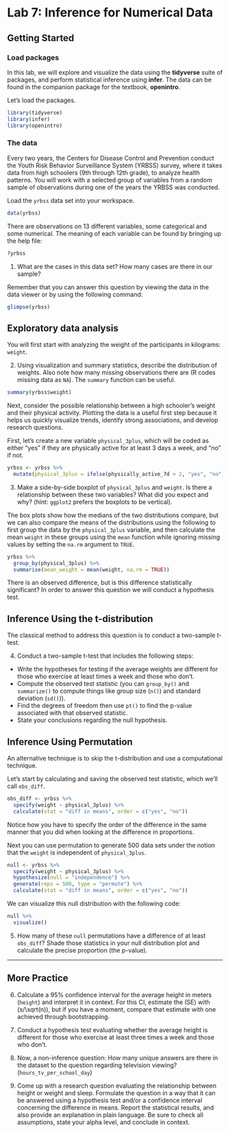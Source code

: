 Lab 7: Inference for Numerical Data
================

## Getting Started

### Load packages

In this lab, we will explore and visualize the data using the
**tidyverse** suite of packages, and perform statistical inference using
**infer**. The data can be found in the companion package for the
textbook, **openintro**.

Let’s load the packages.

``` r
library(tidyverse)
library(infer)
library(openintro)
```

### The data

Every two years, the Centers for Disease Control and Prevention conduct
the Youth Risk Behavior Surveillance System (YRBSS) survey, where it
takes data from high schoolers (9th through 12th grade), to analyze
health patterns. You will work with a selected group of variables from a
random sample of observations during one of the years the YRBSS was
conducted.

Load the `yrbss` data set into your workspace.

``` r
data(yrbss)
```

There are observations on 13 different variables, some categorical and
some numerical. The meaning of each variable can be found by bringing up
the help file:

``` r
?yrbss
```

1.  What are the cases in this data set? How many cases are there in our
    sample?

Remember that you can answer this question by viewing the data in the
data viewer or by using the following command:

``` r
glimpse(yrbss)
```

## Exploratory data analysis

You will first start with analyzing the weight of the participants in
kilograms: `weight`.

2.  Using visualization and summary statistics, describe the
    distribution of weights. Also note how many missing observations
    there are (R codes missing data as `NA`). The `summary` function can
    be useful.

<!-- end list -->

``` r
summary(yrbss$weight)
```

Next, consider the possible relationship between a high schooler’s
weight and their physical activity. Plotting the data is a useful first
step because it helps us quickly visualize trends, identify strong
associations, and develop research questions.

First, let’s create a new variable `physical_3plus`, which will be coded
as either “yes” if they are physically active for at least 3 days a
week, and “no” if not.

``` r
yrbss <- yrbss %>% 
  mutate(physical_3plus = ifelse(physically_active_7d > 2, "yes", "no"))
```

3.  Make a side-by-side boxplot of `physical_3plus` and `weight`. Is
    there a relationship between these two variables? What did you
    expect and why? (hint: `ggplot2` prefers the boxplots to be
    vertical).

The box plots show how the medians of the two distributions compare, but
we can also compare the means of the distributions using the following
to first group the data by the `physical_3plus` variable, and then
calculate the mean `weight` in these groups using the `mean` function
while ignoring missing values by setting the `na.rm` argument to `TRUE`.

``` r
yrbss %>%
  group_by(physical_3plus) %>%
  summarise(mean_weight = mean(weight, na.rm = TRUE))
```

There is an observed difference, but is this difference statistically
significant? In order to answer this question we will conduct a
hypothesis test.

## Inference Using the t-distribution

The classical method to address this question is to conduct a two-sample
t-test.

4.  Conduct a two-sample t-test that includes the following steps:

<!-- end list -->

  - Write the hypotheses for testing if the average weights are
    different for those who exercise at least times a week and those who
    don’t.
  - Compute the observed test statistic (you can `group_by()` and
    `summarize()` to compute things like group size (`n()`) and standard
    deviation (`sd()`)).
  - Find the degrees of freedom then use `pt()` to find the p-value
    associated with that observed statistic.
  - State your conclusions regarding the null hypothesis.

## Inference Using Permutation

An alternative technique is to skip the t-distribution and use a
computational technique.

Let’s start by calculating and saving the observed test statistic, which
we’ll call `obs_diff`.

``` r
obs_diff <- yrbss %>%
  specify(weight ~ physical_3plus) %>%
  calculate(stat = "diff in means", order = c("yes", "no"))
```

Notice how you have to specify the order of the difference in the same
manner that you did when looking at the difference in proportions.

Next you can use permutation to generate 500 data sets under the notion
that the `weight` is independent of `physical_3plus`.

``` r
null <- yrbss %>%
  specify(weight ~ physical_3plus) %>%
  hypothesize(null = "independence") %>%
  generate(reps = 500, type = "permute") %>%
  calculate(stat = "diff in means", order = c("yes", "no"))
```

We can visualize this null distribution with the following code:

``` r
null %>%
  visualize()
```

5.  How many of these `null` permutations have a difference of at least
    `obs_diff`? Shade those statistics in your null distribution plot
    and calculate the precise proportion (the p-value).

-----

## More Practice

6.  Calculate a 95% confidence interval for the average height in meters
    (`height`) and interpret it in context. For this CI, estimate the
    \(SE\) with \(s/\sqrt(n)\), but if you have a moment, compare that
    estimate with one achieved through bootstrapping.

7.  Conduct a hypothesis test evaluating whether the average height is
    different for those who exercise at least three times a week and
    those who don’t.

8.  Now, a non-inference question: How many unique answers are there in
    the dataset to the question regarding television viewing?
    (`hours_tv_per_school_day`)

9.  Come up with a research question evaluating the relationship between
    height or weight and sleep. Formulate the question in a way that it
    can be answered using a hypothesis test and/or a confidence interval
    concerning the difference in means. Report the statistical results,
    and also provide an explanation in plain language. Be sure to check
    all assumptions, state your alpha level, and conclude in context.
